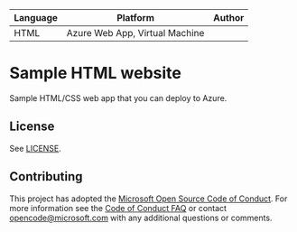 <table><thead><tr class="header"><th>Language</th><th>Platform</th><th>Author</th></tr></thead><tbody><tr class="odd"><td>HTML</td><td>Azure Web App, Virtual Machine</td><td></td></tr></tbody></table>

Sample HTML website
===================

Sample HTML/CSS web app that you can deploy to Azure.

License
-------

See [LICENSE](LICENSE).

Contributing
------------

This project has adopted the [Microsoft Open Source Code of Conduct](https://opensource.microsoft.com/codeofconduct/). For more information see the [Code of Conduct FAQ](https://opensource.microsoft.com/codeofconduct/faq/) or contact <opencode@microsoft.com> with any additional questions or comments.
